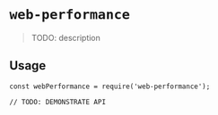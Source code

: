# `web-performance`

> TODO: description

## Usage

```
const webPerformance = require('web-performance');

// TODO: DEMONSTRATE API
```
